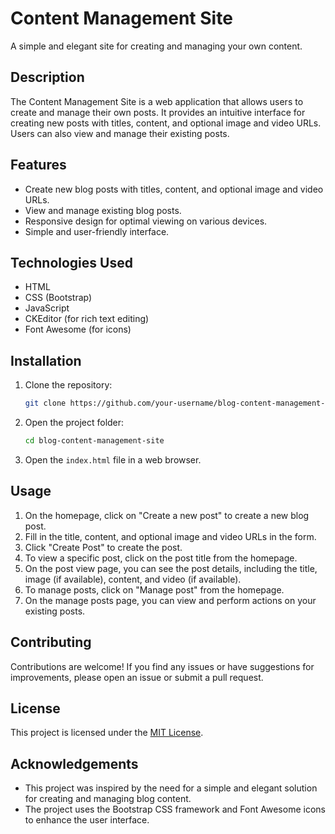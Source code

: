 # Content Management Site

A simple and elegant site for creating and managing your own content.

## Description

The Content Management Site is a web application that allows users to create and manage their own posts. It provides an intuitive interface for creating new posts with titles, content, and optional image and video URLs. Users can also view and manage their existing posts.

## Features

- Create new blog posts with titles, content, and optional image and video URLs.
- View and manage existing blog posts.
- Responsive design for optimal viewing on various devices.
- Simple and user-friendly interface.

## Technologies Used

- HTML
- CSS (Bootstrap)
- JavaScript
- CKEditor (for rich text editing)
- Font Awesome (for icons)

## Installation

1. Clone the repository:

   ```bash
   git clone https://github.com/your-username/blog-content-management-site.git
   ```

2. Open the project folder:

   ```bash
   cd blog-content-management-site
   ```

3. Open the `index.html` file in a web browser.

## Usage

1. On the homepage, click on "Create a new post" to create a new blog post.
2. Fill in the title, content, and optional image and video URLs in the form.
3. Click "Create Post" to create the post.
4. To view a specific post, click on the post title from the homepage.
5. On the post view page, you can see the post details, including the title, image (if available), content, and video (if available).
6. To manage posts, click on "Manage post" from the homepage.
7. On the manage posts page, you can view and perform actions on your existing posts.

## Contributing

Contributions are welcome! If you find any issues or have suggestions for improvements, please open an issue or submit a pull request.

## License

This project is licensed under the [MIT License](LICENSE).

## Acknowledgements

- This project was inspired by the need for a simple and elegant solution for creating and managing blog content.
- The project uses the Bootstrap CSS framework and Font Awesome icons to enhance the user interface.

